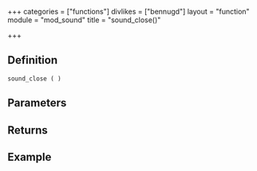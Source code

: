 +++
categories = ["functions"]
divlikes = ["bennugd"]
layout = "function"
module = "mod_sound"
title = "sound_close()"

+++

## Definition

    sound_close ( )

## Parameters

## Returns

## Example
